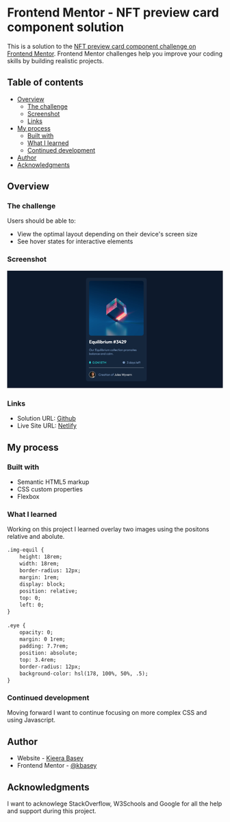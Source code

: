 # Frontend Mentor - NFT preview card component solution

This is a solution to the [NFT preview card component challenge on Frontend Mentor](https://www.frontendmentor.io/challenges/nft-preview-card-component-SbdUL_w0U). Frontend Mentor challenges help you improve your coding skills by building realistic projects. 

## Table of contents

- [Overview](#overview)
  - [The challenge](#the-challenge)
  - [Screenshot](#screenshot)
  - [Links](#links)
- [My process](#my-process)
  - [Built with](#built-with)
  - [What I learned](#what-i-learned)
  - [Continued development](#continued-development)
- [Author](#author)
- [Acknowledgments](#acknowledgments)

## Overview

### The challenge

Users should be able to:

- View the optimal layout depending on their device's screen size
- See hover states for interactive elements

### Screenshot

![Screenshot](images/screenshot.png)

### Links

- Solution URL: [Github](https://github.com/kbasey/NFT-preview-card)
- Live Site URL: [Netlify]()

## My process

### Built with

- Semantic HTML5 markup
- CSS custom properties
- Flexbox

### What I learned

Working on this project I learned overlay two images using the positons relative and abolute.

```
.img-equil {
    height: 18rem;
    width: 18rem;
    border-radius: 12px;
    margin: 1rem;
    display: block;
    position: relative;
    top: 0;
    left: 0;
}

.eye {
    opacity: 0;
    margin: 0 1rem;
    padding: 7.7rem;
    position: absolute;
    top: 3.4rem;
    border-radius: 12px;
    background-color: hsl(178, 100%, 50%, .5);
}
```

### Continued development

Moving forward I want to continue focusing on more complex CSS and using Javascript.

## Author

- Website - [Kieera Basey](https://github.com/kbasey)
- Frontend Mentor - [@kbasey](https://www.frontendmentor.io/kbasey/)


## Acknowledgments

I want to acknowlege StackOverflow, W3Schools and Google for all the help and support during this project.
